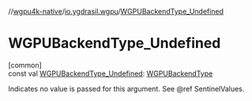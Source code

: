 //[wgpu4k-native](../../index.md)/[io.ygdrasil.wgpu](index.md)/[WGPUBackendType_Undefined](-w-g-p-u-backend-type_-undefined.md)

# WGPUBackendType_Undefined

[common]\
const val [WGPUBackendType_Undefined](-w-g-p-u-backend-type_-undefined.md): [WGPUBackendType](-w-g-p-u-backend-type/index.md)

Indicates no value is passed for this argument. See @ref SentinelValues.